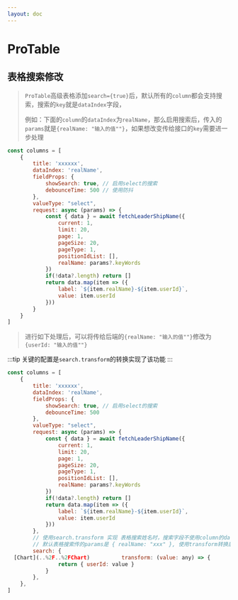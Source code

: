 ```yaml
---
layout: doc
---
```


# ProTable

## 表格搜索修改

> `ProTable`高级表格添加`search={true}`后，默认所有的`column`都会支持搜索，搜索的`key`就是`dataIndex`字段，
>
> 例如：下面的`column`的`dataIndex`为`realName`，那么启用搜索后，传入的`params`就是`{realName: "输入的值""}`，如果想改变传给接口的`key`需要进一步处理

```javascript
const columns = [
    {
        title: 'xxxxxx',
        dataIndex: 'realName',
        fieldProps: {
            showSearch: true, // 启用select的搜索
            debounceTime: 500 // 使用防抖
        },
        valueType: "select",
        request: async (params) => {
            const { data } = await fetchLeaderShipName({
                current: 1,
                limit: 20,
                page: 1,
                pageSize: 20,
                pageType: 1,
                positionIdList: [],
                realName: params?.keyWords
            })
            if(!data?.length) return []
            return data.map(item => ({
                label: `${item.realName}-${item.userId}`,
                value: item.userId
            }))
        }
    }
]
```

> 进行如下处理后，可以将传给后端的`{realName: "输入的值""}`修改为`{userId: "输入的值""}`
> 
:::tip
关键的配置是`search.transform`的转换实现了该功能
:::

```javascript
const columns = [
    {
        title: 'xxxxxx',
        dataIndex: 'realName',
        fieldProps: {
            showSearch: true, // 启用select的搜索
            debounceTime: 500
        },
        valueType: "select",
        request: async (params) => {
            const { data } = await fetchLeaderShipName({
                current: 1,
                limit: 20,
                page: 1,
                pageSize: 20,
                pageType: 1,
                positionIdList: [],
                realName: params?.keyWords
            })
            if(!data?.length) return []
            return data.map(item => ({
                label: `${item.realName}-${item.userId}`,
                value: item.userId
            }))
        },
        // 使用search.transform 实现 表格搜索姓名时，搜索字段不使用column的dataIndex，而使用自定义的key
        // 默认表格搜索传的params是 { realName: "xxx" }, 使用transform转换后，搜索传的param是 { userId: "xxx" }
        search: {
  [Chart](..%2F..%2FChart)          transform: (value: any) => {
                return { userId: value }
            }
        },
    },
]
```